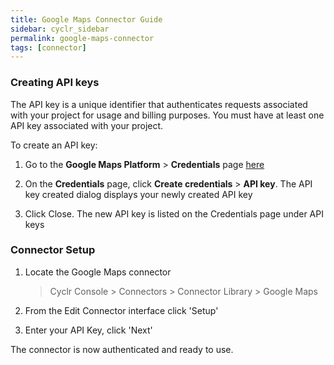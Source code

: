 ```yaml
---
title: Google Maps Connector Guide
sidebar: cyclr_sidebar
permalink: google-maps-connector
tags: [connector]
---
```


### Creating API keys

The API key is a unique identifier that authenticates requests associated with your project for usage and billing purposes. You must have at least one API key associated with your project.

To create an API key:

1. Go to the **Google Maps Platform** > **Credentials** page [here](https://console.cloud.google.com/project/_/google/maps-apis/credentials)

2. On the **Credentials** page, click **Create credentials** > **API key**. The API key created dialog displays your newly created API key

3. Click Close. The new API key is listed on the Credentials page under API keys

### Connector Setup

1. Locate the Google Maps connector

   > Cyclr Console > Connectors > Connector Library > Google Maps

2. From the Edit Connector interface click 'Setup'

3. Enter your API Key, click 'Next'

The connector is now authenticated and ready to use.
